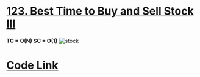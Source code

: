 # **[123. Best Time to Buy and Sell Stock III](https://leetcode.com/problems/best-time-to-buy-and-sell-stock-iii/)**

**TC = O(N) SC = O(1)**
![stock](https://user-images.githubusercontent.com/71629248/122765223-ee15f380-d2bd-11eb-874d-84f648632800.png)
# **[Code Link](https://www.geeksforgeeks.org/maximum-profit-by-buying-and-selling-a-stock-at-most-twice-set-2/)**
